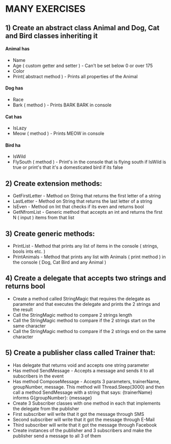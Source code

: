 # MANY EXERCISES

## 1) Create an abstract class Animal and Dog, Cat and Bird classes inheriting it

#### Animal has
* Name
* Age ( custom getter and setter ) - Can't be set below 0 or over 175
* Color
* Print( abstract method ) - Prints all properties of the Animal

#### Dog has
* Race
* Bark ( method ) - Prints BARK BARK in console

#### Cat has
* IsLazy
* Meow ( method ) - Prints MEOW in console

#### Bird ha
* IsWild
* FlySouth ( method ) - Print's in the console that is flying south if IsWild is true or print's that it's a domesticated bird if its false

## 2) Create extension methods:
* GetFirstLetter - Method on String that returns the first letter of a string
* LastLetter - Method on String that returns the last letter of a string
* IsEven - Method on Int that checks if its even and returns bool
* GetNfromList - Generic method that accepts an int and returns the first N ( input ) items from that list

## 3) Create generic methods:
* PrintList - Method that prints any list of items in the console ( strings, bools ints etc. )
* PrintAnimals - Method that prints any list with Animals ( print method ) in the console ( Dog, Cat Bird and any Animal )

## 4) Create a delegate that accepts two strings and returns bool
* Create a method called StringMagic that requires the delegate as parameter and that executes the delegate and prints the 2 strings and the result
* Call the StringMagic method to compare 2 strings length
* Call the StringMagic method to compare if the 2 strings start on the same character
* Call the StringMagic method to compare if the 2 strings end on the same character

## 5) Create a publisher class called Trainer that:
* Has delegate that returns void and accepts one string parameter
* Has method SendMessage - Accepts a message and sends it to all subscribers in the event
* Has method ComposeMessage - Accepts 3 parameters, trainerName, groupNumber, message. This method will Thread.Sleep(3000) and then call a method SendMessage with a string that says: {trainerName} informs G{groupNumber}: {message}
* Create 3 Subscriber classes with one method in each that implements the delegate from the publisher
* First subscriber will write that it got the message through SMS
* Second subscriber will write that it got the message through E-Mail
* Third subscriber will write that it got the message through Facebook
* Create instances of the publisher and 3 subscribers and make the publisher send a message to all 3 of them
